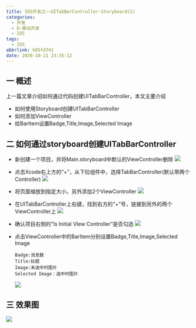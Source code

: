 ```yaml
---
title: IOS开发之——UITabBarController-Storyboard(2)
categories:
  - 开发
  - D-移动开发
  - IOS
tags:
  - IOS
abbrlink: b85fd741
date: 2020-10-21 23:35:12
---
```

## 一 概述

上一篇文章介绍如何通过代码创建UITabBarController，本文主要介绍

* 如何使用Storyboard创建UITabBarController
* 如何添加ViewController
* 给BarItem设置Badge,Title,Image,Selected Image

<!--more-->

## 二 如何通过storyboard创建UITabBarController

* 新创建一个项目，并将Main.storyboard中默认的ViewController删除
  ![][1]
  
* 点击Xcode右上方的“+”，从下拉组件中，选择TabBarController(默认带两个Controller)
  ![][2]
  
* 将页面缩放到指定大小，另外添加2个ViewController
  ![][3]
  
* 在UITabBarController上右键，找到右方的“+”号，链接到另外的两个ViewController上
	![][4]
	
* 确认项目右侧的“Is Initial VIew Controller”是否勾选
  ![][5]
  
* 点击ViewController中的BarItem分别设置Badge,Title,Image,Selected Image

  ```
  Badge:消息数
  Title:标题
  Image:未选中时图片
  Selected Image：选中时图片
  ```
  ![][6]

## 三 效果图
![][7]


[1]:https://raw.githubusercontent.com/PGzxc/CDN/master/blog-ios/ios-uitabbar-viewcontroller-delete-mainstory-view.png
[2]:https://raw.githubusercontent.com/PGzxc/CDN/master/blog-ios/ios-uitabbar-viewcontroller-add-tabbar.png
[3]:https://raw.githubusercontent.com/PGzxc/CDN/master/blog-ios/ios-tabbar-viewcontroller-add-controller.png
[4]:https://raw.githubusercontent.com/PGzxc/CDN/master/blog-ios/ios-tabbar-viewcontroller-connect-viewcontroller.png
[5]:https://raw.githubusercontent.com/PGzxc/CDN/master/blog-ios/ios-tabbar-viewcontroller-isinitial-select.png
[6]:https://raw.githubusercontent.com/PGzxc/CDN/master/blog-ios/ios-tabbar-viewcontroller-baritem-setting.png
[7]:https://raw.githubusercontent.com/PGzxc/CDN/master/blog-ios/ios-uitabbar-viewcontroller-storyboard-view.gif

